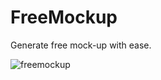 # FreeMockup

Generate free mock-up with ease.

![freemockup](https://github.com/Sachin-chaurasiya/FreeMockUp/assets/59080942/76e2aa3d-96a0-423d-b45b-5043d26dc9f7)


